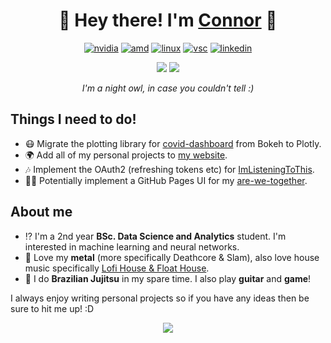 
<h1 align="center">   
  🍣 Hey there! I'm <a href=https://www.connorData.Science> Connor</a> 🍚 </h1>



<p align="center"><a href="https://www.gigabyte.com/uk/Graphics-Card/GV-N208SGAMINGOC-WHITE-8GD"><img src="https://img.shields.io/badge/NVIDIA-RTX2080S-76B900?style=for-the-badge&amp;logo=nvidia&amp;logoColor=white" alt="nvidia"></a> 
<a href="https://www.amd.com/en/products/cpu/amd-ryzen-7-5800x"><img src="https://img.shields.io/badge/AMD-Ryzen_7_5800X-ED1C24?style=for-the-badge&amp;logo=amd&amp;logoColor=white" alt="amd"></a> <a href="https://ubuntu.com"><img src="https://img.shields.io/badge/Ubuntu-E95420?style=for-the-badge&amp;logo=ubuntu&amp;logoColor=white" alt="linux"></a> 
<a href="https://code.visualstudio.com"><img src="https://img.shields.io/badge/Visual_Studio_Code-0078D4?style=for-the-badge&amp;logo=visual%20studio%20code&amp;logoColor=white" alt="vsc"></a>
<a href="https://www.linkedin.com/in/connorbrook/"><img src="https://img.shields.io/badge/LinkedIn-0077B5?style=for-the-badge&amp;logo=linkedin&amp;logoColor=white" alt="linkedin"></a></p>

<p align="center">
  <img src="https://github-profile-summary-cards.vercel.app/api/cards/productive-time?username=Viibrant&theme=dracula">
  <img src="https://github-profile-summary-cards.vercel.app/api/cards/repos-per-language?username=Viibrant&theme=dracula">
  <p align="center"> <i>I'm a night owl, in case you couldn't tell :) </i></p>
</p>



## Things I need to do!
- 😷 Migrate the plotting library for [covid-dashboard](https://github.com/Viibrant/covid-dashboard) from Bokeh to Plotly.
- 🌍 Add all of my personal projects to [my website](https://github.com/Viibrant/connorData.Science).
- 🎶 Implement the OAuth2 (refreshing tokens etc) for [ImListeningToThis](https://github.com/Viibrant/ImListeningToThis).
- 🧑‍🎓 Potentially implement a GitHub Pages UI for my [are-we-together](https://github.com/Viibrant/are-we-together).


## About me
- ⁉️ I'm a 2nd year **BSc. Data Science and Analytics** student. I'm interested in machine learning and neural networks.
- 🎼 Love my **metal** (more specifically Deathcore & Slam), also love house music specifically [Lofi House & Float House](https://open.spotify.com/playlist/0lvLQrp4VqEj5cO8dh0p3k?si=0f6912fc93f646db).
- 🥋 I do **Brazilian Jujitsu** in my spare time. I also play **guitar** and **game**!


I always enjoy writing personal projects so if you have any ideas then be sure to hit me up! :D

<p align="center"> <img src="https://hits.seeyoufarm.com/api/count/incr/badge.svg?url=https%3A%2F%2Fgithub.com%2FViibrant&count_bg=%237E00FF&title_bg=%23555555&icon=&icon_color=%23E7E7E7&title=hits&edge_flat=false"/>
</p>
